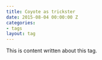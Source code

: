 ```yaml
---
title: Coyote as trickster
date: 2015-08-04 00:00:00 Z
categories:
- tags
layout: tag
---
```


This is content written about this tag.
